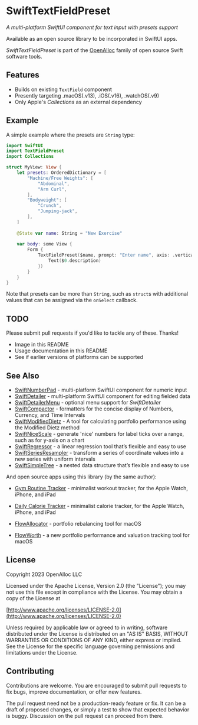 # SwiftTextFieldPreset

_A multi-platform SwiftUI component for text input with presets support_

Available as an open source library to be incorporated in SwiftUI apps.

_SwiftTextFieldPreset_ is part of the [OpenAlloc](https://github.com/openalloc) family of open source Swift software tools.

## Features

* Builds on existing `TextField` component
* Presently targeting .macOS(.v13), .iOS(.v16), .watchOS(.v9)
* Only Apple's _Collections_ as an external dependency

## Example

A simple example where the presets are `String` type:

```swift
import SwiftUI
import TextFieldPreset
import Collections

struct MyView: View {
    let presets: OrderedDictionary = [
        "Machine/Free Weights": [
            "Abdominal",
            "Arm Curl",
        ],
        "Bodyweight": [
            "Crunch",
            "Jumping-jack",
        ],
    ]
    
    @State var name: String = "New Exercise"
    
    var body: some View {
        Form {
            TextFieldPreset($name, prompt: "Enter name", axis: .vertical, presets: presets, pickerLabel: {
                Text($0.description)
            })
        }
    }
}
```

Note that presets can be more than `String`, such as `struct`s with additional values that can be assigned via the `onSelect` callback.

## TODO

Please submit pull requests if you'd like to tackle any of these. Thanks!

* Image in this README
* Usage documentation in this README
* See if earlier versions of platforms can be supported

## See Also

* [SwiftNumberPad](https://github.com/openalloc/SwiftNumberPad) - multi-platform SwiftUI component for numeric input
* [SwiftDetailer](https://github.com/openalloc/SwiftDetailer) - multi-platform SwiftUI component for editing fielded data
* [SwiftDetailerMenu](https://github.com/openalloc/SwiftDetailerMenu) - optional menu support for _SwiftDetailer_
* [SwiftCompactor](https://github.com/openalloc/SwiftCompactor) - formatters for the concise display of Numbers, Currency, and Time Intervals
* [SwiftModifiedDietz](https://github.com/openalloc/SwiftModifiedDietz) - A tool for calculating portfolio performance using the Modified Dietz method
* [SwiftNiceScale](https://github.com/openalloc/SwiftNiceScale) - generate 'nice' numbers for label ticks over a range, such as for y-axis on a chart
* [SwiftRegressor](https://github.com/openalloc/SwiftRegressor) - a linear regression tool that’s flexible and easy to use
* [SwiftSeriesResampler](https://github.com/openalloc/SwiftSeriesResampler) - transform a series of coordinate values into a new series with uniform intervals
* [SwiftSimpleTree](https://github.com/openalloc/SwiftSimpleTree) - a nested data structure that’s flexible and easy to use

And open source apps using this library (by the same author):

* [Gym Routine Tracker](https://open-trackers.github.io/grt/) - minimalist workout tracker, for the Apple Watch, iPhone, and iPad
* [Daily Calorie Tracker](https://open-trackers.github.io/dct/) - minimalist calorie tracker, for the Apple Watch, iPhone, and iPad

* [FlowAllocator](https://openalloc.github.io/FlowAllocator/index.html) - portfolio rebalancing tool for macOS
* [FlowWorth](https://openalloc.github.io/FlowWorth/index.html) - a new portfolio performance and valuation tracking tool for macOS

## License

Copyright 2023 OpenAlloc LLC

Licensed under the Apache License, Version 2.0 (the "License"); you may not use this file except in compliance with the License. You may obtain a copy of the License at

[http://www.apache.org/licenses/LICENSE-2.0](http://www.apache.org/licenses/LICENSE-2.0)

Unless required by applicable law or agreed to in writing, software distributed under the License is distributed on an "AS IS" BASIS, WITHOUT WARRANTIES OR CONDITIONS OF ANY KIND, either express or implied. See the License for the specific language governing permissions and limitations under the License.

## Contributing

Contributions are welcome. You are encouraged to submit pull requests to fix bugs, improve documentation, or offer new features. 

The pull request need not be a production-ready feature or fix. It can be a draft of proposed changes, or simply a test to show that expected behavior is buggy. Discussion on the pull request can proceed from there.
